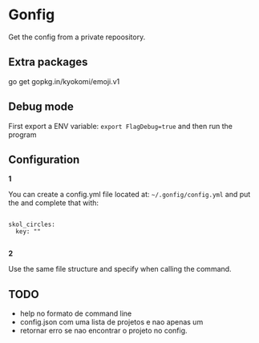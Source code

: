 # Gonfig

Get the config from a private repoository.


## Extra packages

  go get gopkg.in/kyokomi/emoji.v1


## Debug mode

First export a ENV variable: ```export FlagDebug=true``` and then run the program



## Configuration

__1__

You can create a config.yml file located at: ```~/.gonfig/config.yml``` and put the and complete that with: 

```

skol_circles:
  key: ""
  
```


__2__

Use the same file structure and specify when calling the command.




## TODO

- help no formato de command line
- config.json com uma lista de projetos e nao apenas um
- retornar erro se nao encontrar o projeto no config.

